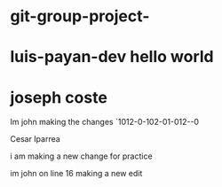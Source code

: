 # git-group-project-

luis-payan-dev
hello world
=======

# joseph coste

Im john making the changes `1012-0-102-01-012--0

Cesar Iparrea

i am making a new change for practice

im john on line 16 making a new edit
